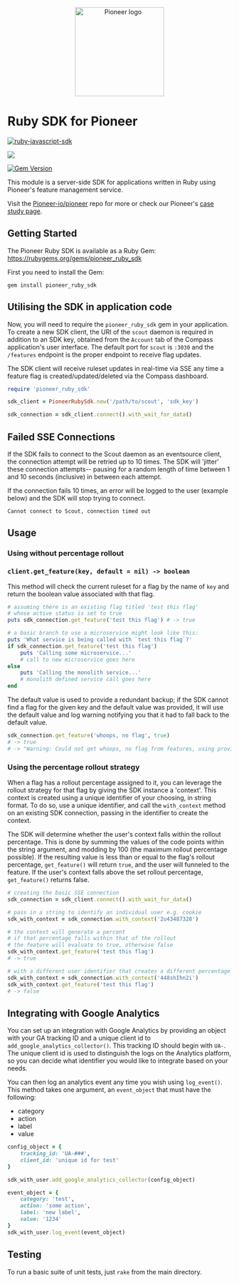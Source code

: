 <p align="center">
    <img src="https://user-images.githubusercontent.com/56378698/127357452-1b57af9c-be5a-42ff-aecb-bd2e2c006716.png" alt="Pioneer logo" width="200" height="200">
</p>

# Ruby SDK for Pioneer
[![ruby-javascript-sdk](https://github.com/pioneer-io/ruby-sdk/actions/workflows/verify.yml/badge.svg)](https://github.com/pioneer-io/ruby-sdk/actions/workflows/verify.yml)

![](https://ruby-gem-downloads-badge.herokuapp.com/pioneer_ruby_sdk?color=blue)

[![Gem Version](https://badge.fury.io/rb/pioneer_ruby_sdk.svg)](https://badge.fury.io/rb/pioneer_ruby_sdk)

This module is a server-side SDK for applications written in Ruby using Pioneer's feature management service.

Visit the [Pioneer-io/pioneer](https://github.com/pioneer-io/pioneer) repo for more or check our Pioneer's [case study page](https://pioneer-io.github.io/).

## Getting Started
The Pioneer Ruby SDK is available as a Ruby Gem: https://rubygems.org/gems/pioneer_ruby_sdk

First you need to install the Gem:
```
gem install pioneer_ruby_sdk
```

## Utilising the SDK in application code
Now, you will need to require the `pioneer_ruby_sdk` gem in your application.
To create a new SDK client, the URI of the `scout` daemon is required in addition to an SDK key, obtained from the `Account` tab of the Compass application's user interface. The default port for `scout` is `:3030` and the `/features` endpoint is the proper endpoint to receive flag updates.

The SDK client will receive ruleset updates in real-time via SSE any time a feature flag is created/updated/deleted via the Compass dashboard.
```Ruby
require 'pioneer_ruby_sdk'

sdk_client = PioneerRubySdk.new('/path/to/scout', 'sdk_key')

sdk_connection = sdk_client.connect().with_wait_for_data()
```

## Failed SSE Connections
If the SDK fails to connect to the Scout daemon as an eventsource client, the connection attempt will be retried up to 10 times. The SDK will 'jitter' these connection attempts-- pausing for a random length of time between 1 and 10 seconds (inclusive) in between each attempt.

If the connection fails 10 times, an error will be logged to the user (example below) and the SDK will stop trying to connect.

```text 
Cannot connect to Scout, connection timed out
```
## Usage
### Using without percentage rollout
### `client.get_feature(key, default = nil) -> boolean`
This method will check the current ruleset for a flag by the name of `key` and return the boolean value associated with that flag. 
```Ruby
# assuming there is an existing flag titled 'test this flag' 
# whose active status is set to true
puts sdk_connection.get_feature('test this flag') # -> true

# a basic branch to use a microservice might look like this:
puts 'What service is being called with `test this flag`?'
if sdk_connection.get_feature('test this flag')
	puts 'Calling some microservice...'
	# call to new microservice goes here
else
	puts 'Calling the monolith service...'
	# monolith defined service call goes here
end
```
The default value is used to provide a redundant backup; if the SDK cannot find a flag for the given key and the default value was provided, it will use the default value and log warning notifying you that it had to fall back to the default value.
```Ruby
sdk_connection.get_feature('whoops, no flag', true) 
# -> true
# -> "Warning: Could not get whoops, no flag from features, using provided default value!"
```
### Using the percentage rollout strategy
When a flag has a rollout percentage assigned to it, you can leverage the rollout strategy for that flag by giving the SDK instance a 'context'. This context is created using a unique identifier of your choosing, in string format.
To do so, use a unique identifier, and call the `with_context` method on an existing SDK connection, passing in the identifier to create the context.

The SDK will determine whether the user's context falls within the rollout percentage. This is done by summing the values of the code points within the string argument, and modding by 100 (the maximum rollout percentage possible). If the resulting value is less than or equal to the flag's rollout percentage, `get_feature()` will return `true`, and the user will funneled to the feature. If the user's context falls above the set rollout percentage, `get_feature()` returns false.
```Ruby
# creating the basic SSE connection
sdk_connection = sdk_client.connect().with_wait_for_data()

# pass in a string to identify an individual user e.g. cookie
sdk_with_context = sdk_connection.with_context('2u43487328')

# the context will generate a percent
# if that percentage falls within that of the rollout
# the feature will evaluate to true, otherwise false
sdk_with_context.get_feature('test this flag')
# -> true

# with a different user identifier that creates a different percentage
sdk_with_context = sdk_connection.with_context('448shIhn2i')
sdk_with_context.get_feature('test this flag')
# -> false
```

## Integrating with Google Analytics

You can set up an integration with Google Analytics by providing an object with your GA tracking ID and a unique client id to `add_google_analytics_collector()`. This tracking ID should begin with `UA-`. The unique client id is used to distinguish the logs on the Analytics platform, so you can decide what identifier you would like to integrate based on your needs.

You can then log an analytics event any time you wish using `log_event()`. This method takes one argument, an `event_object` that must have the following:
- category
- action
- label
- value

```Ruby
config_object = {
	tracking_id: 'UA-###',
	client_id: 'unique id for test'
}

sdk_with_user.add_google_analytics_collector(config_object)

event_object = {
	category: 'test',
	action: 'some action',
	label: 'new label',
	value: '1234'
}
sdk_with_user.log_event(event_object)
```

## Testing 
To run a basic suite of unit tests, just `rake` from the main directory.
